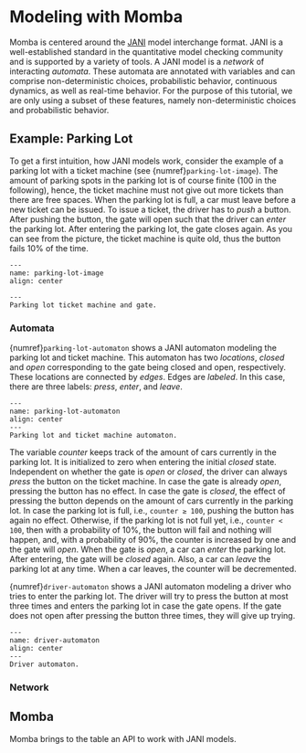 # Modeling with Momba

Momba is centered around the [JANI](https://jani-spec.org) model interchange format.
JANI is a well-established standard in the quantitative model checking community and is supported by a variety of tools.
A JANI model is a *network* of interacting *automata*.
These automata are annotated with variables and can comprise non-deterministic choices, probabilistic behavior, continuous dynamics, as well as real-time behavior.
For the purpose of this tutorial, we are only using a subset of these features, namely non-deterministic choices and probabilistic behavior.


## Example: Parking Lot

To get a first intuition, how JANI models work, consider the example of a parking lot with a ticket machine (see {numref}`parking-lot-image`).
The amount of parking spots in the parking lot is of course finite (100 in the following), hence, the ticket machine must not give out more tickets than there are free spaces.
When the parking lot is full, a car must leave before a new ticket can be issued.
To issue a ticket, the driver has to *push* a button.
After pushing the button, the gate will open such that the driver can *enter* the parking lot.
After entering the parking lot, the gate closes again.
As you can see from the picture, the ticket machine is quite old, thus the button fails 10% of the time.


```{figure} ./images/parking-lot-image.drawio.svg
---
name: parking-lot-image
align: center

---
Parking lot ticket machine and gate.
```


### Automata

{numref}`parking-lot-automaton` shows a JANI automaton modeling the parking lot and ticket machine.
This automaton has two *locations*, *closed* and *open* corresponding to the gate being closed and open, respectively.
These locations are connected by *edges*.
Edges are *labeled*.
In this case, there are three labels: *press*, *enter*, and *leave*.

```{figure} ./images/parking-lot.drawio.svg
---
name: parking-lot-automaton
align: center
---
Parking lot and ticket machine automaton.
```

The variable *counter* keeps track of the amount of cars currently in the parking lot.
It is initialized to zero when entering the initial *closed* state.
Independent on whether the gate is *open* or *closed*, the driver can always *press* the button on the ticket machine.
In case the gate is already *open*, pressing the button has no effect.
In case the gate is *closed*, the effect of pressing the button depends on the amount of cars currently in the parking lot.
In case the parking lot is full, i.e., `counter ≥ 100`, pushing the button has again no effect.
Otherwise, if the parking lot is not full yet, i.e., `counter < 100`, then with a probability of 10%, the button will fail and nothing will happen, and, with a probability of 90%, the counter is increased by one and the gate will *open*.
When the gate is *open*, a car can *enter* the parking lot.
After entering, the gate will be *closed* again.
Also, a car can *leave* the parking lot at any time.
When a car leaves, the counter will be decremented.

{numref}`driver-automaton` shows a JANI automaton modeling a driver who tries to enter the parking lot.
The driver will try to press the button at most three times and enters the parking lot in case the gate opens.
If the gate does not open after pressing the button three times, they will give up trying.

```{figure} ./images/driver.drawio.svg
---
name: driver-automaton
align: center
---
Driver automaton.
```

### Network


## Momba

Momba brings to the table an API to work with JANI models.
